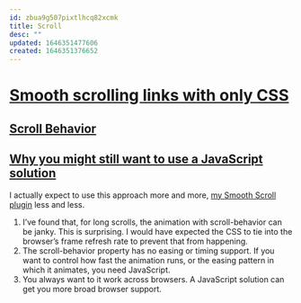 ```yaml
---
id: zbua9g507pixtlhcq82xcmk
title: Scroll
desc: ""
updated: 1646351477606
created: 1646351376652
---
```


# [Smooth scrolling links with only CSS](https://gomakethings.com/smooth-scrolling-links-with-only-css/)

## [Scroll Behavior](https://gomakethings.com/smooth-scrolling-links-with-only-css/#scroll-behavior)

## [Why you might still want to use a JavaScript solution](https://gomakethings.com/smooth-scrolling-links-with-only-css/#why-you-might-still-want-to-use-a-javascript-solution)

I actually expect to use this approach more and more, [my Smooth Scroll plugin](https://github.com/cferdinandi/smooth-scroll) less and less.

1. I’ve found that, for long scrolls, the animation with scroll-behavior can be janky. This is surprising. I would have expected the CSS to tie into the browser’s frame refresh rate to prevent that from happening.
2. The scroll-behavior property has no easing or timing support. If you want to control how fast the animation runs, or the easing pattern in which it animates, you need JavaScript.
3. You always want to it work across browsers. A JavaScript solution can get you more broad browser support.
